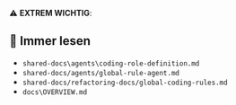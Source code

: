⚠️ **EXTREM WICHTIG**:  
## 📖 Immer lesen
- `shared-docs\agents\coding-role-definition.md`
- `shared-docs/agents/global-rule-agent.md`  
- `shared-docs/refactoring-docs/global-coding-rules.md`  
- `docs\OVERVIEW.md`